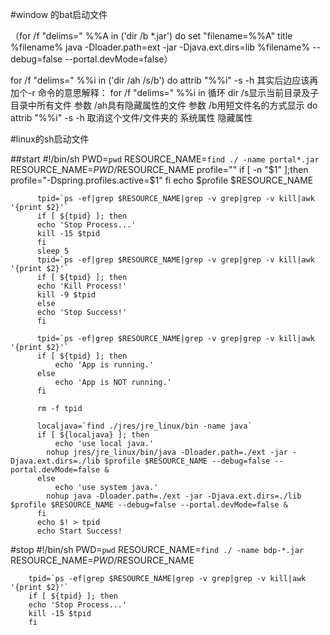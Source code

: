 #window  的bat启动文件

（for /f "delims=" %%A in ('dir /b *.jar') do set "filename=%%A"
title %filename%
java -Dloader.path=ext -jar -Djava.ext.dirs=lib %filename% --debug=false --portal.devMode=false）


for /f "delims=" %%i in ('dir /ah /s/b') do attrib "%%i" -s -h 其实后边应该再加个-r
命令的意思解释：
for /f "delims=" %%i in 循环
dir /s显示当前目录及子目录中所有文件
参数 /ah具有隐藏属性的文件
参数 /b用短文件名的方式显示
do attrib "%%i" -s -h 取消这个文件/文件夹的 系统属性 隐藏属性

#linux的sh启动文件

  ##start
          #!/bin/sh
          PWD=`pwd`
          RESOURCE_NAME=`find ./ -name portal*.jar`
          RESOURCE_NAME=$PWD/$RESOURCE_NAME
          profile=""
          if [ -n "$1" ];then
          profile="-Dspring.profiles.active=$1"
          fi
          echo $profile  $RESOURCE_NAME
          
          tpid=`ps -ef|grep $RESOURCE_NAME|grep -v grep|grep -v kill|awk '{print $2}'`
          if [ ${tpid} ]; then
          echo 'Stop Process...'
          kill -15 $tpid
          fi
          sleep 5
          tpid=`ps -ef|grep $RESOURCE_NAME|grep -v grep|grep -v kill|awk '{print $2}'`
          if [ ${tpid} ]; then
          echo 'Kill Process!'
          kill -9 $tpid
          else
          echo 'Stop Success!'
          fi
           
          tpid=`ps -ef|grep $RESOURCE_NAME|grep -v grep|grep -v kill|awk '{print $2}'`
          if [ ${tpid} ]; then
              echo 'App is running.'
          else
              echo 'App is NOT running.'
          fi
          
          rm -f tpid
          
          localjava=`find ./jres/jre_linux/bin -name java`
          if [ ${localjava} ]; then
              echo 'use local java.'
            nohup jres/jre_linux/bin/java -Dloader.path=./ext -jar -Djava.ext.dirs=./lib $profile $RESOURCE_NAME --debug=false --portal.devMode=false &
          else
              echo 'use system java.'
            nohup java -Dloader.path=./ext -jar -Djava.ext.dirs=./lib $profile $RESOURCE_NAME --debug=false --portal.devMode=false &
          fi
          echo $! > tpid
          echo Start Success!


#stop 
        #!/bin/sh
        PWD=`pwd`
        RESOURCE_NAME=`find ./ -name bdp-*.jar`
        RESOURCE_NAME=$PWD/$RESOURCE_NAME
        
        tpid=`ps -ef|grep $RESOURCE_NAME|grep -v grep|grep -v kill|awk '{print $2}'`
        if [ ${tpid} ]; then
        echo 'Stop Process...'
        kill -15 $tpid
        fi
